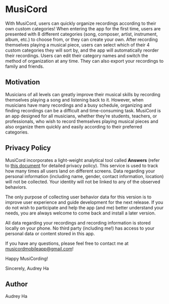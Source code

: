 # MusiCord
With MusiCord, users can quickly organize recordings according to their own custom categories! When entering the app for the first time, users are presented with 8 different categories (song, composer, artist, instrument, album, etc.) to choose from, or they can create your own. After recording themselves playing a musical piece, users can select which of their 4 custom categories they will sort by, and the app will automatically reorder their recordings. Users can edit their category names and switch the method of organization at any time. They can also export your recordings to family and friends.

## Motivation
Musicians of all levels can greatly improve their musical skills by recording themselves playing a song and listening back to it. However, when musicians have many recordings and a busy schedule, organizing and finding recordings can be a difficult and time-consuming task. MusiCord is an app designed for all musicians, whether they’re students, teachers, or professionals, who wish to record themselves playing musical pieces and also organize them quickly and easily according to their preferred categories.

## Privacy Policy
MusiCord incorporates a light-weight analytical tool called <b>Answers</b> (refer to [this document](https://answers.io/img/onepager/privacy.pdf) for detailed privacy policy). This service is used to track how many times all users land on different screens. Data regarding your personal information (including name, gender, contact information, location) will not be collected. Your identity will not be linked to any of the observed behaviors.

The only purpose of collecting user behavior data for this version is to improve user experience and guide development for the next release. If you do not wish to participate and help the app (and me) better understand your needs, you are always welcome to come back and install a later version.

All data regarding your recordings and recording information is stored locally on your phone. No third party (including me!) has access to your personal data or content stored in this app.

If you have any questions, please feel free to contact me at musicordmobileapp@gmail.com!

Happy MusiCording!

Sincerely,
Audrey Ha

## Author
Audrey Ha
